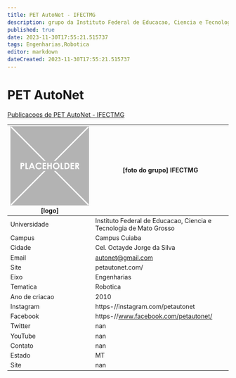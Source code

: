 ```yaml
---
title: PET AutoNet - IFECTMG
description: grupo da Instituto Federal de Educacao, Ciencia e Tecnologia de Mato Grosso
published: true
date: 2023-11-30T17:55:21.515737
tags: Engenharias,Robotica
editor: markdown
dateCreated: 2023-11-30T17:55:21.515737
---
```


# PET AutoNet

[Publicacoes de PET AutoNet - IFECTMG](/atividade/129PETAutoNetIFECTMG/feed.md)

| ![placeholder.png](/placeholder.png) [logo] | [foto do grupo] IFECTMG         |
| ------------------------------------------- | ------------------------------------------------- |
| Universidade                                | Instituto Federal de Educacao, Ciencia e Tecnologia de Mato Grosso      |
| Campus                                      | Campus Cuiaba            |
| Cidade                                      | Cel. Octayde Jorge da Silva             |
| Email                                       | autonet@gmail.com             |
| Site                                        | petautonet.com/              |
| Eixo                                        | Engenharias              |
| Tematica                                    | Robotica          |
| Ano de criacao                              | 2010        |
| Instagram                                   | https-//instagram.com/petautonet         |
| Facebook                                    | https-//www.facebook.com/petautonet/          |
| Twitter                                     | nan           |
| YouTube                                     | nan           |
| Contato                                     | nan         |
| Estado                                      |  MT            |
| Site                                        | nan |
